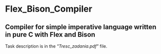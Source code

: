 # Flex_Bison_Compiler
## Compiler for simple imperative language written in pure C with Flex and Bison

Task description is in the *"Tresc_zadania.pdf"* file.
